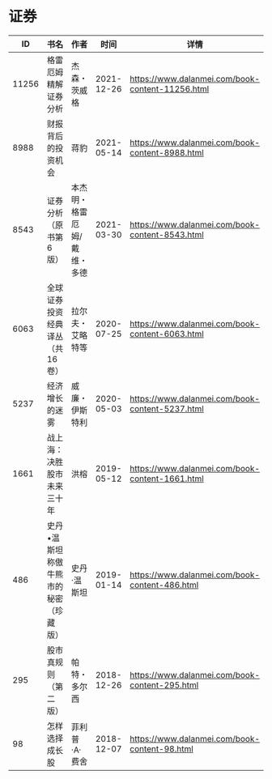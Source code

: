 # 证券

| ID | 书名 | 作者 | 时间 | 详情 | 下载页面 | EPUB下载链接 | MOBI下载链接 | AZW3下载链接 |
| --- | --- | --- | --- | --- | --- | --- | --- | --- |
| 11256 | 格雷厄姆精解证券分析 | 杰森・茨威格 | 2021-12-26 | https://www.dalanmei.com/book-content-11256.html |  |  |  |  |
| 8988 | 财报背后的投资机会 | 蒋豹 | 2021-05-14 | https://www.dalanmei.com/book-content-8988.html | https://www.dalanmei.com/download-book-8988.html | http://ct.dalanmei.com/f/31084289-571722265-c7f1ba | http://ct.dalanmei.com/f/31084289-572112839-02662d | http://ct.dalanmei.com/f/31084289-572117348-21f9b4 |
| 8543 | 证券分析（原书第6版） | 本杰明・格雷厄姆/戴维・多德 | 2021-03-30 | https://www.dalanmei.com/book-content-8543.html | https://www.dalanmei.com/download-book-8543.html | http://ct.dalanmei.com/f/31084289-571710889-194ad9 | http://ct.dalanmei.com/f/31084289-572114860-edec2a | http://ct.dalanmei.com/f/31084289-572134500-c8c72e |
| 6063 | 全球证券投资经典译丛（共16卷） | 拉尔夫・艾略特等 | 2020-07-25 | https://www.dalanmei.com/book-content-6063.html | https://www.dalanmei.com/download-book-6063.html | http://ct.dalanmei.com/f/31084289-571559562-da3757 | http://ct.dalanmei.com/f/31084289-571923614-b9201d | http://ct.dalanmei.com/f/31084289-572211833-37e71b |
| 5237 | 经济增长的迷雾 | 威廉・伊斯特利 | 2020-05-03 | https://www.dalanmei.com/book-content-5237.html | https://www.dalanmei.com/download-book-5237.html | http://ct.dalanmei.com/f/31084289-571513461-7aa9d2 | http://ct.dalanmei.com/f/31084289-571776944-4874d7 | http://ct.dalanmei.com/f/31084289-571922488-9fa306 |
| 1661 | 战上海：决胜股市未来三十年 | 洪榕 | 2019-05-12 | https://www.dalanmei.com/book-content-1661.html |  |  |  |  |
| 486 | 史丹•温斯坦称傲牛熊市的秘密（珍藏版） | 史丹·温斯坦 | 2019-01-14 | https://www.dalanmei.com/book-content-486.html | https://www.dalanmei.com/download-book-486.html | http://ct.dalanmei.com/f/31084289-571454207-6f5239 | http://ct.dalanmei.com/f/31084289-571787567-a5e7d0 | http://ct.dalanmei.com/f/31084289-571887749-3fe691 |
| 295 | 股市真规则（第二版） | 帕特・多尔西 | 2018-12-26 | https://www.dalanmei.com/book-content-295.html | https://www.dalanmei.com/download-book-295.html | http://ct.dalanmei.com/f/31084289-571456502-427ef2 | http://ct.dalanmei.com/f/31084289-571788793-c4e87c | http://ct.dalanmei.com/f/31084289-571893132-2a6b99 |
| 98 | 怎样选择成长股 | 菲利普·A·费舍 | 2018-12-07 | https://www.dalanmei.com/book-content-98.html | https://www.dalanmei.com/download-book-98.html | http://ct.dalanmei.com/f/31084289-571457948-e296d7 | http://ct.dalanmei.com/f/31084289-571791226-bedf66 | http://ct.dalanmei.com/f/31084289-571899739-0e6c62 |
